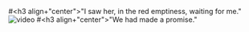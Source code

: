 #<h3 align+"center">"I saw her, in the red emptiness, waiting for me."
![video](https://github.com/user-attachments/assets/ae1b0ae4-c122-4c25-a935-57c5a6d434a2)
#<h3 align+"center">"We had made a promise." 
